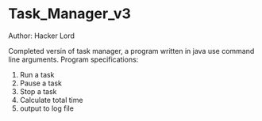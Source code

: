 # Task_Manager_v3
Author: Hacker Lord

Completed versin of task manager, a program written in java use command line arguments. 
Program specifications: 
1. Run a task
2. Pause a task
3. Stop a task
4. Calculate total time
5. output to log file
